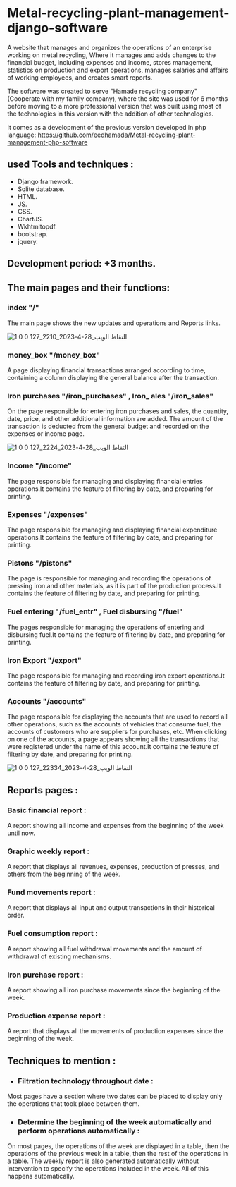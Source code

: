 # Metal-recycling-plant-management-django-software
A website that manages and organizes the operations of an enterprise working on metal recycling, Where it manages and adds changes to the financial budget, including expenses and income, stores management, statistics on production and export operations, manages salaries and affairs of working employees, and creates smart reports.


The software was created to serve  "Hamade recycling company" (Cooperate with my family company), where the site was used for 6 months before moving to a more professional version that was built using most of the technologies in this version with the addition of other technologies.

It comes as a development of the previous version developed in php language:
  https://github.com/eedhamada/Metal-recycling-plant-management-php-software

## used Tools and techniques :
- Django framework.
- Sqlite database.
- HTML.
- JS.
- CSS.
- ChartJS.
- Wkhtmltopdf.
- bootstrap.
- jquery.

## Development period: +3 months.

## The main pages and their functions:

### index "/"
The main page shows the new updates and operations and Reports links.

![التقاط الويب_28-4-2023_2210_127 0 0 1](https://user-images.githubusercontent.com/90055804/235243751-552842a2-8c57-40ff-955d-32a0f6306e96.jpeg)



### money_box "/money_box"
A page displaying financial transactions arranged according to time, containing a column displaying the general balance after the transaction.

### Iron purchases "/iron_purchases" , Iron_ ales "/iron_sales"
On the page responsible for entering iron purchases and sales, the quantity, date, price, and other additional information are added. The amount of the transaction is deducted from the general budget and recorded on the expenses or income page.

![التقاط الويب_28-4-2023_2224_127 0 0 1](https://user-images.githubusercontent.com/90055804/235243891-e6745f32-eae1-4b4b-9894-51e4437083f9.jpeg)



### Income "/income"
The page responsible for managing and displaying financial entries operations.It contains the feature of filtering by date, and preparing for printing.

### Expenses "/expenses"
The page responsible for managing and displaying financial expenditure operations.It contains the feature of filtering by date, and preparing for printing.

### Pistons "/pistons"
The page is responsible for managing and recording the operations of pressing iron and other materials, as it is part of the production process.It contains the feature of filtering by date, and preparing for printing.

### Fuel entering "/fuel_entr" , Fuel disbursing "/fuel"
The pages responsible for managing the operations of entering and disbursing fuel.It contains the feature of filtering by date, and preparing for printing.

### Iron Export "/export"
The page responsible for managing and recording iron export operations.It contains the feature of filtering by date, and preparing for printing.

### Accounts "/accounts"
The page responsible for displaying the accounts that are used to record all other operations, such as the accounts of vehicles that consume fuel, the accounts of customers who are suppliers for purchases, etc. When clicking on one of the accounts, a page appears showing all the transactions that were registered under the name of this account.It contains the feature of filtering by date, and preparing for printing.

![التقاط الويب_28-4-2023_22334_127 0 0 1](https://user-images.githubusercontent.com/90055804/235243847-e3b5ca14-3527-4bfc-90f4-07295df9df8a.jpeg)


## Reports pages :

### Basic financial report :
A report showing all income and expenses from the beginning of the week until now.

### Graphic weekly report :
A report that displays all revenues, expenses, production of presses, and others from the beginning of the week.

### Fund movements report :
A report that displays all input and output transactions in their historical order.

### Fuel consumption report :
A report showing all fuel withdrawal movements and the amount of withdrawal of existing mechanisms.

### Iron purchase report :
A report showing all iron purchase movements since the beginning of the week.

### Production expense report :
A report that displays all the movements of production expenses since the beginning of the week.

## Techniques to mention :
 - ### Filtration technology throughout date :
 Most pages have a section where two dates can be placed to display only the operations that took place between them.
 - ### Determine the beginning of the week automatically and perform operations automatically :
On most pages, the operations of the week are displayed in a table, then the operations of the previous week in a table, then the rest of the operations in a table. The weekly report is also generated automatically without intervention to specify the operations included in the week. All of this happens automatically.
